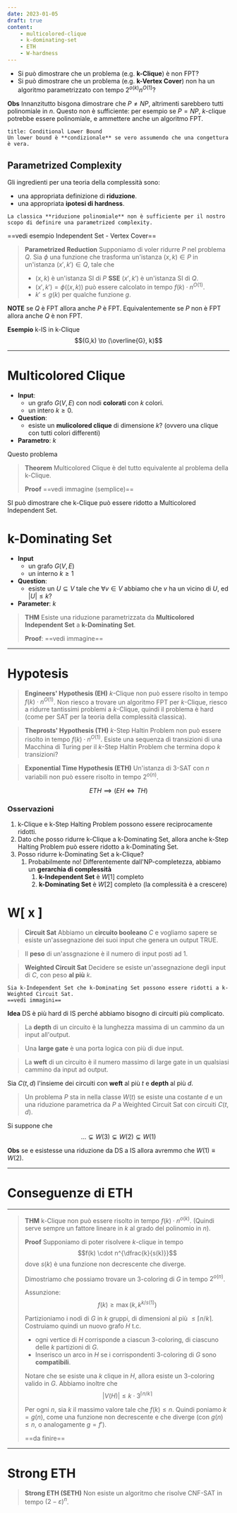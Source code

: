 ```yaml
---
date: 2023-01-05
draft: true
content:
    - multicolored-clique
    - k-dominating-set
    - ETH
    - W-hardness
---
```


- Si può dimostrare che un problema (e.g. **k-Clique**) è non FPT?
- Si può dimostrare che un problema (e.g. **k-Vertex Cover**) non ha un algoritmo parametrizzato con tempo $2^{o(k)}n^{O(1)}$?

**Obs** Innanzitutto bisgona dimostrare che $P \neq NP$, altrimenti sarebbero tutti polinomiale in $n$.
Questo non è sufficiente: per esempio se $P = NP$, $k$-clique potrebbe essere polinomiale, e ammettere anche un algoritmo FPT.

```ad-important
title: Conditional Lower Bound
Un lower bound è **condizionale** se vero assumendo che una congettura è vera.
```


## Parametrized Complexity
Gli ingredienti per una teoria della complessità sono:
- una appropriata definizione di **riduzione**.
- una appropriata **ipotesi di hardness**.


```ad-important
La classica **riduzione polinomiale** non è sufficiente per il nostro scopo di definire una parametrized complexity.
```

==vedi esempio Independent Set - Vertex Cover==

> **Parametrized Reduction**
> Supponiamo di voler ridurre $P$ nel problema $Q$.
> Sia $\phi$ una funzione che trasforma un'istanza $(x,k) \in P$ in un'istanza $(x',k') \in Q$, tale che
> - $(x,k)$ è un'istanza SI di $P$ **SSE** $(x',k')$ è un'istanza SI di $Q$.
> - $(x',k') = \phi((x,k))$ può essere calcolato in tempo $f(k) \cdot n^{O(1)}$.
> - $k' \leq g(k)$ per qualche funzione $g$.

**NOTE** se $Q$ è FPT allora anche $P$ è FPT. Equivalentemente se $P$ non è FPT allora anche $Q$ è non FPT.

**Esempio** k-IS in k-Clique
$$(G,k) \to (\overline{G}, k)$$

------
# Multicolored Clique
- **Input**:
	- un grafo $G(V,E)$ con nodi **colorati** con $k$ colori.
	- un intero $k \geq 0$.
- **Question**:
	- esiste un **mulicolored clique** di dimensione $k$? (ovvero una clique con tutti colori differenti)
- **Parametro**: $k$


Questo problema

> **Theorem**
> Multicolored Clique è del tutto equivalente al problema della k-Clique.
> 
> **Proof**
> ==vedi immagine (semplice)==


SI può dimostrare che k-Clique può essere ridotto a Multicolored Independent Set.

# k-Dominating Set
- **Input**
	- un grafo $G(V,E)$
	- un interno $k \geq 1$
- **Question**:
	- esiste un $U \subseteq V$ tale che $\forall v \in V$ abbiamo che $v$ ha un vicino di $U$, ed $\vert U \vert \leq k$?
- **Parameter**: $k$

> **THM**
> Esiste una riduzione parametrizzata da **Multicolored Independent Set** a **k-Dominating Set**.
> 
> **Proof**:
> ==vedi immagine==


----
# Hypotesis

> **Engineers' Hypothesis (EH)**
> $k$-Clique non può essere risolto in tempo $f(k) \cdot n^{O(1)}$.
> Non riesco a trovare un algoritmo FPT per $k$-Clique, riesco a ridurre tantissimi problemi a $k$-Clique, quindi il problema è hard (come per SAT per la teoria della complessità classica).

> **Theprosts' Hypothesis (TH)**
> $k$-Step Haltin Problem non può essere risolto in tempo $f(k) \cdot n^{O(1)}$.
> Esiste una sequenza di transizioni di una Macchina di Turing per il $k$-Step Haltin Problem che termina dopo $k$ transizioni?

> **Exponential Time Hypothesis (ETH)**
> Un'istanza di 3-SAT con $n$ variabili non può essere risolto in tempo $2^{o(n)}$.

$$ETH \implies (EH \iff TH)$$


### Osservazioni
1. k-Clique e k-Step Halting Problem possono essere reciprocamente ridotti.
2. Dato che posso ridurre k-Clique a k-Dominating Set, allora anche k-Step Halting Problem può essere ridotto a k-Dominating Set.
3. Posso ridurre k-Dominating Set a k-Clique?
	1. Probabilmente no! Differentemente dall'NP-completezza, abbiamo un **gerarchia di complessità**
		1. **k-Independent Set** è $W\left[ 1 \right]$ completo
		2. **k-Dominating Set** è $W\left[ 2 \right]$ completo (la complessità è a crescere)

# W\[ x \]

> **Circuit Sat**
> Abbiamo un **circuito booleano** $C$ e vogliamo sapere se esiste un'assegnazione dei suoi input che genera un output TRUE.

> Il **peso** di un'assgnazione è il numero di input posti ad 1.

> **Weighted Circuit Sat**
> Decidere se esiste un'assegnazione degli input di $C$, con peso **al più** $k$.

```ad-info
Sia k-Independent Set che k-Dominating Set possono essere ridotti a k-Weighted Circuit Sat.
==vedi immagini==
```

**Idea** DS è più hard di IS perché abbiamo bisogno di circuiti più complicato.

> La **depth** di un circuito è la lunghezza massima di un cammino da un input all'output.

>Una **large gate** è una porta logica con più di due input.

>La **weft** di un circuito è il numero massimo di large gate in un qualsiasi cammino da input ad output.


Sia $C(t,d)$ l'insieme dei circuiti con **weft** al più $t$ e **depth** al più $d$.
> Un problema $P$ sta in nella classe $W(t)$ se esiste una costante $d$ e un una riduzione parametrica da $P$ a Weighted Circuit Sat con circuiti $C(t,d)$.

Si suppone che $$\dots \subsetneq W(3) \subsetneq W(2) \subsetneq W(1)$$

**Obs** se e esistesse una riduzione da DS a IS allora avremmo che $W(1) \equiv W(2)$.

-----
# Conseguenze di ETH

-----
> **THM**
> k-Clique non può essere risolto in tempo $f(k) \cdot n^{o(k)}$. (Quindi serve sempre un fattore lineare in $k$ al grado del polinomio in $n$).
> 
> **Proof**
> Supponiamo di poter risolvere $k$-clique in tempo $$f(k) \cdot n^{\dfrac{k}{s(k)}}$$ dove $s(k)$ è una funzione non decrescente che diverge.
> 
> Dimostriamo che possiamo trovare un 3-coloring di $G$ in tempo $2^{o(n)}$.
> 
> Assunzione: $$f(k) \geq \max(k, k^{k/s(1)})$$
> 
> Partizioniamo i nodi di $G$ in $k$ gruppi, di dimensioni al più $\leq \lceil n/k \rceil$.
> Costruiamo quindi un nuovo grafo $H$ t.c.
> - ogni vertice di $H$ corrisponde a ciascun 3-coloring, di ciascuno delle $k$ partizioni di $G$.
> - Inserisco un arco in $H$ se i corrispondenti 3-coloring di $G$ sono **compatibili**.
>
> Notare che se esiste una $k$ clique in $H$, allora esiste un 3-coloring valido in $G$.
> Abbiamo inoltre che $$\vert V(H) \vert \leq k \cdot 3^{\lceil n/k \rceil}$$
> 
> Per ogni $n$, sia $k$ il massimo valore tale che $f(k) \leq n$.
> Quindi poniamo $k = g(n)$, come una funzione non decrescente e che diverge (con $g(n) \leq n$, o analogamente $g = f'$).
> 
> ==da finire==


-----
# Strong ETH

> **Strong ETH (SETH)**
> Non esiste un algoritmo che risolve CNF-SAT in tempo $(2-\varepsilon)^n$.
